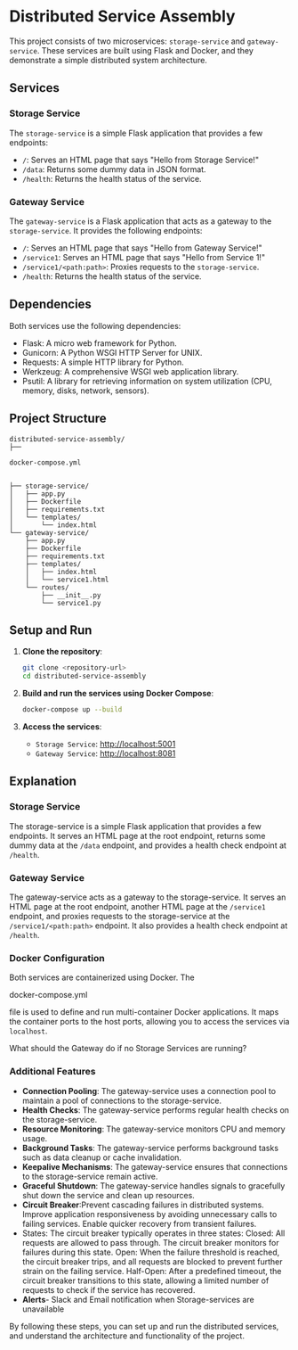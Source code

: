 
# Distributed Service Assembly

This project consists of two microservices: `storage-service` and `gateway-service`. These services are built using Flask and Docker, and they demonstrate a simple distributed system architecture.

## Services

### Storage Service

The `storage-service` is a simple Flask application that provides a few endpoints:

- `/`: Serves an HTML page that says "Hello from Storage Service!"
- `/data`: Returns some dummy data in JSON format.
- `/health`: Returns the health status of the service.

### Gateway Service

The `gateway-service` is a Flask application that acts as a gateway to the `storage-service`. It provides the following endpoints:

- `/`: Serves an HTML page that says "Hello from Gateway Service!"
- `/service1`: Serves an HTML page that says "Hello from Service 1!"
- `/service1/<path:path>`: Proxies requests to the `storage-service`.
- `/health`: Returns the health status of the service.

## Dependencies

Both services use the following dependencies:

- Flask: A micro web framework for Python.
- Gunicorn: A Python WSGI HTTP Server for UNIX.
- Requests: A simple HTTP library for Python.
- Werkzeug: A comprehensive WSGI web application library.
- Psutil: A library for retrieving information on system utilization (CPU, memory, disks, network, sensors).

## Project Structure

```
distributed-service-assembly/
├── 

docker-compose.yml


├── storage-service/
│   ├── app.py
│   ├── Dockerfile
│   ├── requirements.txt
│   └── templates/
│       └── index.html
└── gateway-service/
    ├── app.py
    ├── Dockerfile
    ├── requirements.txt
    ├── templates/
    │   ├── index.html
    │   └── service1.html
    └── routes/
        ├── __init__.py
        └── service1.py
```

## Setup and Run

1. **Clone the repository**:

   ```sh
   git clone <repository-url>
   cd distributed-service-assembly
   ```

2. **Build and run the services using Docker Compose**:

   ```sh
   docker-compose up --build
   ```

3. **Access the services**:

   - `Storage Service`: [http://localhost:5001](http://localhost:5001)
   - `Gateway Service`: [http://localhost:8081](http://localhost:8081)
  

## Explanation

### Storage Service

The storage-service is a simple Flask application that provides a few endpoints. It serves an HTML page at the root endpoint, returns some dummy data at the `/data` endpoint, and provides a health check endpoint at `/health`.

### Gateway Service

The gateway-service acts as a gateway to the storage-service. It serves an HTML page at the root endpoint, another HTML page at the `/service1` endpoint, and proxies requests to the storage-service at the `/service1/<path:path>` endpoint. It also provides a health check endpoint at `/health`.

### Docker Configuration

Both services are containerized using Docker. The 

docker-compose.yml

 file is used to define and run multi-container Docker applications. It maps the container ports to the host ports, allowing you to access the services via `localhost`.



 What should the Gateway do if no Storage Services are running?

### Additional Features

- **Connection Pooling**: The gateway-service uses a connection pool to maintain a pool of connections to the storage-service.
- **Health Checks**: The gateway-service performs regular health checks on the storage-service.
- **Resource Monitoring**: The gateway-service monitors CPU and memory usage.
- **Background Tasks**: The gateway-service performs background tasks such as data cleanup or cache invalidation.
- **Keepalive Mechanisms**: The gateway-service ensures that connections to the storage-service remain active.
- **Graceful Shutdown**: The gateway-service handles signals to gracefully shut down the service and clean up resources.
- **Circuit Breaker**:Prevent cascading failures in distributed systems.
Improve application responsiveness by avoiding unnecessary calls to failing services.
Enable quicker recovery from transient failures.
- States: The circuit breaker typically operates in three states:
Closed: All requests are allowed to pass through. The circuit breaker monitors for failures during this state.
Open: When the failure threshold is reached, the circuit breaker trips, and all requests are blocked to prevent further strain on the failing service.
Half-Open: After a predefined timeout, the circuit breaker transitions to this state, allowing a limited number of requests to check if the service has recovered.
- **Alerts**- Slack and Email notification when Storage-services are unavailable

By following these steps, you can set up and run the distributed services, and understand the architecture and functionality of the project.
```
